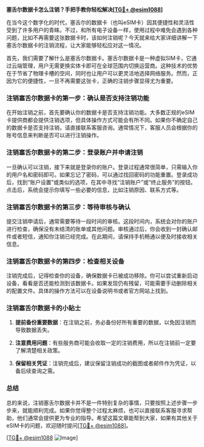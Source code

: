 **塞舌尔数据卡怎么注销？手把手教你轻松解决[[TG💪+ @esim1088](https://t.me/s/esim1088)]**

在当今这个数字化的时代，塞舌尔的数据卡（也叫eSIM卡）因其便捷性和灵活性受到了许多用户的青睐。不过，和所有电子设备一样，使用过程中难免会遇到各种问题，比如不再需要这张数据卡时，该如何注销呢？今天就来给大家详细讲解一下塞舌尔数据卡的注销流程，让大家能够轻松应对这一情况。

首先，我们需要了解什么是塞舌尔数据卡。塞舌尔数据卡是一种虚拟SIM卡，它通过云端管理，用户无需更换实体卡即可在全球范围内切换运营商。这种技术的优势在于节省了物理卡槽的空间，同时也让用户可以更灵活地选择网络服务。然而，正因为它的便捷性，一旦不再需要这张卡，正确的注销步骤显得尤为重要。

### 注销塞舌尔数据卡的第一步：确认是否支持注销功能

在开始注销之前，首先要确认你的数据卡是否支持注销功能。大多数正规的eSIM卡提供商都会提供注销选项，但具体操作方式可能会有所不同。如果你不确定自己的数据卡是否支持注销，请直接联系客服咨询。通常情况下，客服人员会根据你的账号信息来判断是否可以进行注销操作。

### 注销塞舌尔数据卡的第二步：登录账户并申请注销

一旦确认可以注销，接下来就是登录你的账户。登录过程通常很简单，只需输入你的用户名和密码即可。如果忘记了密码，可以通过找回密码的功能重置。登录成功后，找到“账户设置”或类似的选项，在其中寻找“注销账户”或“终止服务”的按钮。点击后，系统会提示你填写一些必要的信息，比如注销原因、联系方式等。

### 注销塞舌尔数据卡的第三步：等待审核与确认

提交注销申请后，通常需要等待一段时间的审核。这段时间内，系统会对你的账户进行检查，确保没有未结清的账单或其他问题。审核通过后，你会收到一封确认邮件或者短信，通知你注销已经完成。在此期间，请保持手机畅通以便及时接收相关信息。

### 注销塞舌尔数据卡的第四步：检查相关设备

注销完成后，记得检查你的设备，确保数据卡已被成功移除。你可以尝试重新启动设备，看看是否还能检测到该数据卡。如果发现仍有残留，可能需要手动删除相关的配置文件。具体的操作方法可以在设备说明书或者官方网站上找到。

### 注销塞舌尔数据卡的小贴士

1. **提前备份重要数据**：在注销之前，务必备份好所有重要的数据，以免因注销而导致数据丢失。
   
2. **注意费用问题**：有些服务商可能会收取一定的注销费用，所以在注销前一定要了解清楚相关政策。

3. **保留相关凭证**：注销完成后，建议保留注销成功的截图或者邮件作为凭证，以备后续查询之需。

### 总结

总的来说，注销塞舌尔数据卡并不是一件特别复杂的事情，只要按照上述步骤一步步来，就能顺利完成。如果你觉得整个过程太麻烦，也可以直接联系客服寻求帮助，他们通常会提供更为专业的指导。希望这篇文章能帮到大家，如果有其他关于eSIM卡的问题，欢迎随时提问[[TG💪+ @esim1088](https://t.me/s/esim1088)]。

[[TG💪+ @esim1088](https://t.me/s/esim1088) ![Image](https://i.postimg.cc/4NQfJmqS/Snipaste-2025-05-13-00-14-12.png)]